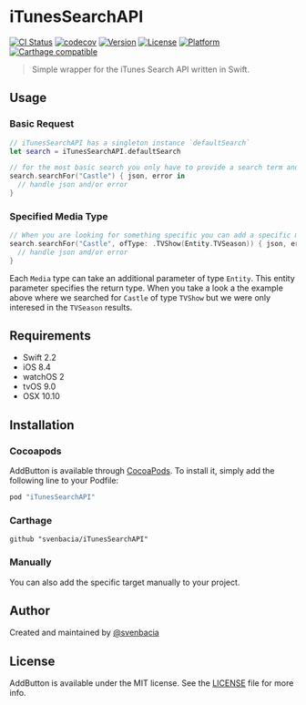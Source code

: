 # iTunesSearchAPI
[![CI Status](http://img.shields.io/travis/svenbacia/iTunesSearchAPI.svg?style=flat)](https://travis-ci.org/svenbacia/iTunesSearchAPI)
[![codecov](https://codecov.io/gh/svenbacia/iTunesSearchAPI/branch/master/graph/badge.svg)](https://codecov.io/gh/svenbacia/iTunesSearchAPI)
[![Version](https://img.shields.io/cocoapods/v/iTunesSearchAPI.svg?style=flat)](http://cocoapods.org/pods/iTunesSearchAPI)
[![License](https://img.shields.io/cocoapods/l/iTunesSearchAPI.svg?style=flat)](http://cocoapods.org/pods/iTunesSearchAPI)
[![Platform](https://img.shields.io/cocoapods/p/iTunesSearchAPI.svg?style=flat)](http://cocoapods.org/pods/iTunesSearchAPI)
[![Carthage compatible](https://img.shields.io/badge/Carthage-compatible-4BC51D.svg?style=flat)](https://github.com/Carthage/Carthage)

> Simple wrapper for the iTunes Search API written in Swift.

## Usage

### Basic Request

```Swift
// iTunesSearchAPI has a singleton instance `defaultSearch`
let search = iTunesSearchAPI.defaultSearch

// for the most basic search you only have to provide a search term and a completion handler
search.searchFor("Castle") { json, error in
  // handle json and/or error
}
```

### Specified Media Type

```Swift
// When you are looking for something specific you can add a specific media type
search.searchFor("Castle", ofType: .TVShow(Entity.TVSeason)) { json, error in
  // handle json and/or error
}
```

Each `Media` type can take an additional parameter of type `Entity`. This entity parameter specifies the return type. When you take a look a the example above where we searched for `Castle` of type `TVShow` but we were only interesed in the `TVSeason` results.

## Requirements

* Swift 2.2
* iOS 8.4
* watchOS 2
* tvOS 9.0
* OSX 10.10

## Installation

### Cocoapods
AddButton is available through [CocoaPods](cocoapods.org). To install it, simply add the following line to your Podfile:

```Ruby
pod "iTunesSearchAPI"
```

### Carthage
```
github "svenbacia/iTunesSearchAPI"
```

### Manually
You can also add the specific target manually to your project.

## Author
Created and maintained by [@svenbacia](https://twitter.com/svenbacia)

## License
AddButton is available under the MIT license. See the [LICENSE](LICENSE) file for more info.
